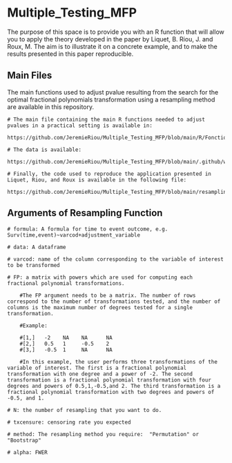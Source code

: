 # Multiple_Testing_MFP
The purpose of this space is to provide you with an R function that will allow you to apply the theory developed in the paper by Liquet, B. Riou, J. and Roux, M. The aim is to illustrate it on a concrete example, and to make the results presented in this paper reproducible.


## Main Files
The main functions used to adjust pvalue resulting from the search for the optimal fractional polynomials transformation using a resampling method are available in this repository.

    # The main file containing the main R functions needed to adjust pvalues in a practical setting is available in:
    
    https://github.com/JeremieRiou/Multiple_Testing_MFP/blob/main/R/Fonctions_MFP.R
    
    # The data is available:  
    
    https://github.com/JeremieRiou/Multiple_Testing_MFP/blob/main/.github/worflows/MPNmultistate(2).Rdata
    
    # Finally, the code used to reproduce the application presented in Liquet, Riou, and Roux is available in the following file:
    
    https://github.com/JeremieRiou/Multiple_Testing_MFP/blob/main/resampling_MFP.R 


## Arguments of Resampling Function

    # formula: A formula for time to event outcome, e.g. Surv(time,event)~varcod+adjustment_variable
    
    # data: A dataframe 
    
    # varcod: name of the column corresponding to the variable of interest to be transformed
    
    # FP: a matrix with powers which are used for computing each fractional polynomial transformations. 
    
        #The FP argument needs to be a matrix. The number of rows correspond to the number of transformations tested, and the number of columns is the maximum number of degrees tested for a single transformation.
        
        #Example:
        
        #[1,]	-2    NA	NA	    NA
        #[2,]	0.5	  1	    -0.5	2
        #[3,]	-0.5  1	    NA	    NA

        #In this example, the user performs three transformations of the variable of interest. The first is a fractional polynomial transformation with one degree and a power of -2. The second transformation is a fractional polynomial transformation with four degrees and powers of 0.5,1,-0.5,and 2. The third transformation is a fractional polynomial transformation with two degrees and powers of -0.5, and 1.
        
    # N: the number of resampling that you want to do.
    
    # txcensure: censoring rate you expected
    
    # method: The resampling method you require:  "Permutation" or "Bootstrap"
    
    # alpha: FWER 
  
